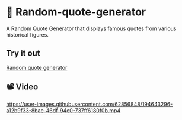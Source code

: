 # 🌈 Random-quote-generator
A Random Quote Generator that displays famous quotes from various historical figures.

## Try it out
[Random quote generator](https://tinniaru3005.github.io/Random-quote-generator/)

## 📽️ Video
https://user-images.githubusercontent.com/62856848/194643296-a12b9f33-8bae-46df-94c0-737ff6180f0b.mp4


